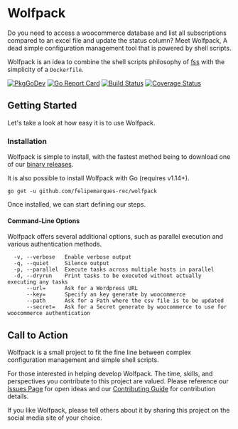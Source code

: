 # Wolfpack

Do you need to access a woocommerce database and list all subscriptions compared to an excel file and update the status column? Meet Wolfpack, A dead simple configuration management tool that is powered by shell scripts.

Wolfpack is an idea to combine the shell scripts philosophy of [fss](https://github.com/brandonhilkert/fucking_shell_scripts) with the simplicity of a `Dockerfile`.

[![PkgGoDev](https://pkg.go.dev/badge/github.com/felipemarques-rec/wolfpack)](https://pkg.go.dev/github.com/felipemarques-rec/wolfpack) [![Go Report Card](https://goreportcard.com/badge/github.com/felipemarques-rec/wolfpack)](https://goreportcard.com/report/github.com/felipemarques-rec/wolfpack) [![Build Status](https://travis-ci.com/felipemarques-rec/wolfpack.svg?branch=main)](https://travis-ci.com/felipemarques-rec/wolfpack) [![Coverage Status](https://coveralls.io/repos/github.com/felipemarques-rec/wolfpack/badge.svg)](https://coveralls.io/github.com/felipemarques-rec/wolfpack)

## Getting Started

Let's take a look at how easy it is to use Wolfpack.

### Installation

Wolfpack is simple to install, with the fastest method being to download one of our [binary releases](https://github.com/felipemarques-rec/wolfpack/releases).

It is also possible to install Wolfpack with Go (requires v1.14+).

```console
go get -u github.com/felipemarques-rec/wolfpack
```

Once installed, we can start defining our steps.

#### Command-Line Options

Wolfpack offers several additional options, such as parallel execution and various authentication methods.

```console
  -v, --verbose   Enable verbose output
  -q, --quiet     Silence output
  -p, --parallel  Execute tasks across multiple hosts in parallel
  -d, --dryrun    Print tasks to be executed without actually executing any tasks
      --url=      Ask for a Wordpress URL
      --key=      Specify an key generate by woocommerce
      --path      Ask for a Path where the csv file is to be updated 
      --secret=   Ask for a Secret generate by woocommerce to use for woocommerce authentication
```

## Call to Action

Wolfpack is a small project to fit the fine line between complex configuration management and simple shell scripts.

For those interested in helping develop Wolfpack. The time, skills, and perspectives you contribute to this project are valued. Please reference our [Issues Page](https://github.com/felipemarques-rec/wolfpack/issues) for open ideas and our [Contributing Guide](CONTRIBUTING.md) for contribution details.

If you like Wolfpack, please tell others about it by sharing this project on the social media site of your choice.
